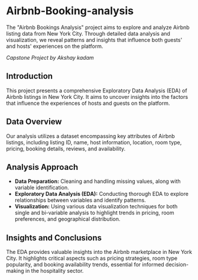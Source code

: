 # Airbnb-Booking-analysis
The "Airbnb Bookings Analysis" project aims to explore and analyze Airbnb listing data from New York City. Through detailed data analysis and visualization, we reveal patterns and insights that influence both guests' and hosts' experiences on the platform.

*Capstone Project by Akshay kadam*

## Introduction
This project presents a comprehensive Exploratory Data Analysis (EDA) of Airbnb listings in New York City. It aims to uncover insights into the factors that influence the experiences of hosts and guests on the platform.

## Data Overview
Our analysis utilizes a dataset encompassing key attributes of Airbnb listings, including listing ID, name, host information, location, room type, pricing, booking details, reviews, and availability.

## Analysis Approach
- **Data Preparation:** Cleaning and handling missing values, along with variable identification.
- **Exploratory Data Analysis (EDA):** Conducting thorough EDA to explore relationships between variables and identify patterns.
- **Visualization:** Using various data visualization techniques for both single and bi-variable analysis to highlight trends in pricing, room preferences, and geographical distribution.

## Insights and Conclusions
The EDA provides valuable insights into the Airbnb marketplace in New York City. It highlights critical aspects such as pricing strategies, room type popularity, and booking availability trends, essential for informed decision-making in the hospitality sector.
